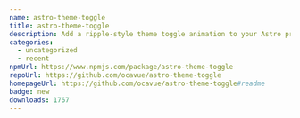 ```yaml
---
name: astro-theme-toggle
title: astro-theme-toggle
description: Add a ripple-style theme toggle animation to your Astro project with ease
categories:
  - uncategorized
  - recent
npmUrl: https://www.npmjs.com/package/astro-theme-toggle
repoUrl: https://github.com/ocavue/astro-theme-toggle
homepageUrl: https://github.com/ocavue/astro-theme-toggle#readme
badge: new
downloads: 1767
---
```


